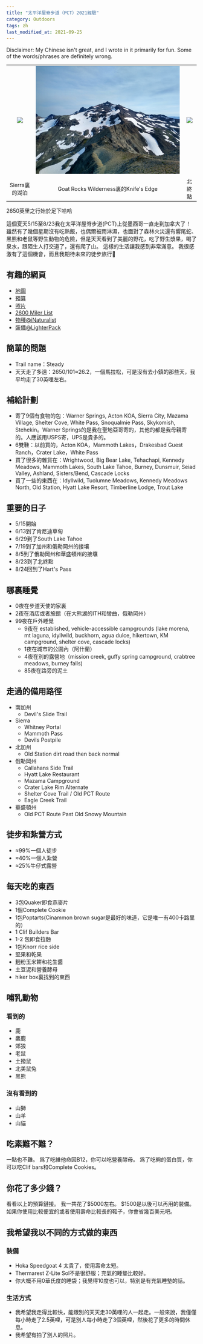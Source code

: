 ```yaml
---
title: "太平洋屋脊步道（PCT）2021經驗"
category: Outdoors
tags: zh
last_modified_at: 2021-09-25
---
```


Disclaimer: My Chinese isn't great, and I wrote in it primarily for fun. Some of the words/phrases are definitely wrong.

<style>
table {
  table-layout: fixed ;
  width: 100% ;
}
img {
  width: 100%;
}
</style>

<!-- 
| <img src="/assets/img/1.jpg" style="width: 100%"> | <img src="/assets/img/2.jpg" style="width: 100%"> |
td {
  width: 50% ;
} 
-->

| | | |
| :---: | :---: | :---: |
| ![](/assets/img/pct-post-1.jpg) | ![](/assets/img/pct-post-2.jpg) | ![](/assets/img/pct-post-3.jpg) |
| Sierra裏的湖泊 | Goat Rocks Wilderness裏的Knife's Edge | 北終點 |

2650英里之行始於足下哈哈

這個夏天5/15至8/23我在太平洋屋脊步道(PCT)上從墨西哥一直走到加拿大了！
雖然有了幾個星期沒有吃熱飯，也偶爾被雨淋濕，也面對了森林火災還有響尾蛇、黑熊和老鼠等野生動物的危險，但是天天看到了美麗的野花，吃了野生漿果，喝了泉水，跟陌生人打交道了，還有爬了山。
這樣的生活讓我感到非常滿意。
我很感激有了這個機會，而且我期待未來的徒步旅行🙂

## 有趣的網頁

- [地圖](https://www.google.com/maps/d/u/0/edit?mid=11AgDYZgkmya1tvGie9iW6J2j59MZzTDc&usp=sharing)
- [預算](https://docs.google.com/spreadsheets/d/1YQp6_873RmAnxGi9E9lJ_mWByDhPJPYSQq2cvJS172g/edit?usp=sharing)
- [照片](https://photos.app.goo.gl/1En3i1uhB6Seuqev8)
- [2600 Miler List](https://www.pcta.org/discover-the-trail/thru-hiking-long-distance-hiking/2600-miler-list/)
- [物種@iNaturalist](https://www.inaturalist.org/observations?d1=2021-05-15&d2=2021-08-24&place_id=any&subview=map&user_id=atkirtland&verifiable=any)
- [裝備@LighterPack](https://lighterpack.com/r/6sme2q)

## 簡單的問題

- Trail name：Steady
- 天天走了多遠：2650/101≈26.2，一個馬拉松，可是沒有去小鎮的那些天，我平均走了30英哩左右。

## 補給計劃

- 寄了9個有食物的包：Warner Springs, Acton KOA, Sierra City, Mazama Village, Shelter Cove, White Pass, Snoqualmie Pass, Skykomish, Stehekin。Warner Springs的是我在聖地亞哥寄的，其他的都是我母親寄的。人應該用USPS寄，UPS是貴多的。
- 6雙鞋：以前買的，Acton KOA，Mammoth Lakes，Drakesbad Guest Ranch，Crater Lake，White Pass
- 買了很多的雜貨在：Wrightwood, Big Bear Lake, Tehachapi, Kennedy Meadows, Mammoth Lakes, South Lake Tahoe, Burney, Dunsmuir, Seiad Valley, Ashland, Sisters/Bend, Cascade Locks
- 買了一些的東西在：Idyllwild, Tuolumne Meadows, Kennedy Meadows North, Old Station, Hyatt Lake Resort, Timberline Lodge, Trout Lake

## 重要的日子

- 5/15開始
- 6/13到了肯尼迪草甸
- 6/29到了South Lake Tahoe
- 7/19到了加州和俄勒岡州的接壤
- 8/5到了俄勒岡州和華盛頓州的接壤
- 8/23到了北終點
- 8/24回到了Hart's Pass

## 哪裏睡覺

- 0夜在步道天使的家裏
- 2夜在酒店或者旅館（在大熊湖的ITH和彎曲，俄勒岡州）
- 99夜在戶外睡覺
  - 9夜在 established, vehicle-accessible campgrounds (lake morena, mt laguna, idyllwild, buckhorn, agua dulce, hikertown, KM campground, shelter cove, cascade locks)
  - 1夜在城市的公園內（阿什蘭）
  - 4夜在別的露營地（mission creek, guffy spring campground, crabtree meadows, burney falls)
  - 85夜在路旁的泥土

## 走過的備用路徑

- 南加州
  - Devil's Slide Trail
- Sierra
  - Whitney Portal
  - Mammoth Pass
  - Devils Postpile
- 北加州
  - Old Station dirt road then back normal
- 俄勒岡州
  - Callahans Side Trail
  - Hyatt Lake Restaurant
  - Mazama Campground
  - Crater Lake Rim Alternate
  - Shelter Cove Trail / Old PCT Route
  - Eagle Creek Trail
- 華盛頓州
  - Old PCT Route Past Old Snowy Mountain

## 徒步和紮營方式

- ≈99%一個人徒步
- ≈40%一個人紮營
- ≈25%牛仔式露營

## 每天吃的東西

- 3包Quaker即食燕麥片
- 1個Complete Cookie
- 1包Poptarts(Cinammon brown sugar是最好的味道，它是唯一有400卡路里的）
- 1 Clif Builders Bar
- 1-2 包即食拉麪
- 1包Knorr rice side
- 堅果和乾果
- 麪粉玉米餅和花生醬
- 土豆泥和營養酵母
- hiker box裏找到的東西

## 哺乳動物

### 看到的

- 鹿
- 麋鹿
- 郊狼
- 老鼠
- 土撥鼠
- 北美鼠兔
- 黑熊

### 沒有看到的

- 山獅
- 山羊
- 山貓

## 吃素難不難？

一點也不難。
爲了吃維他命因B12，你可以吃營養酵母。
爲了吃夠的蛋白質，你可以吃Clif bars和Complete Cookies。

## 你花了多少錢？

看看以上的預算鏈接。
我一共花了$5000左右。
$1500是以後可以再用的裝備。
如果你使用比較便宜的或者使用壽命比較長的鞋子，你會省幾百美元吧。

## 我希望我以不同的方式做的東西

### 裝備

- Hoka Speedgoat 4 太貴了，使用壽命太短。
- Thermarest Z-Lite Sol不是很舒服；充氣的睡墊比較好。
- 你大概不用0華氏度的睡袋；我覺得10度也可以，特別是有充氣睡墊的話。

### 生活方式

- 我希望我走得比較快，能跟別的天天走30英哩的人一起走。一般來說，我僅僅每小時走了2.5英哩，可是別人每小時走了3個英哩，然後花了更多的時間休息。
- 我希望有拍了別人的照片。


